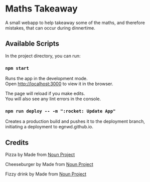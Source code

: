 # Maths Takeaway

A small webapp to help takeaway some of the maths, and therefore mistakes, that can occur during dinnertime.

## Available Scripts

In the project directory, you can run:

### `npm start`

Runs the app in the development mode.\
Open [http://localhost:3000](http://localhost:3000) to view it in the browser.

The page will reload if you make edits.\
You will also see any lint errors in the console.

### `npm run deploy -- -m ":rocket: Update App"`

Creates a production build and pushes it to the deployment branch, initiating a deployment to egnwd.github.io.

## Credits

Pizza by Made from <a href="https://thenounproject.com/browse/icons/term/pizza/" target="_blank" title="Pizza Icons">Noun Project</a>

Cheeseburger by Made from <a href="https://thenounproject.com/browse/icons/term/cheeseburger/" target="_blank" title="cheeseburger Icons">Noun Project</a>

Fizzy drink by Made from <a href="https://thenounproject.com/browse/icons/term/fizzy-drink/" target="_blank" title="fizzy drink Icons">Noun Project</a>